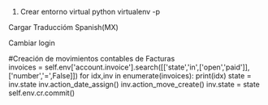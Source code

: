 
1. Crear entorno virtual python
virtualenv -p

Cargar Traduccióm Spanish(MX)

Cambiar login

#Creación de movimientos contables de Facturas  
invoices = self.env['account.invoice'].search([['state','in',['open','paid']],['number','=',False]])
for idx,inv in enumerate(invoices):
    print(idx)
    state = inv.state
    inv.action_date_assign()
    inv.action_move_create()
    inv.state = state
    self.env.cr.commit()
    
